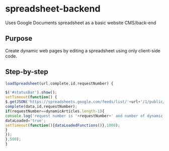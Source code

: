 # spreadsheet-backend
Uses Google Documents spreadsheet as a basic website CMS/back-end

## Purpose
Create dynamic web pages by editing a spreadsheet using only client-side code.

## Step-by-step

```javascript
loadSpreadsheet(url,complete,id,requestNumber) {

$('#statusBar').show();
setTimeout(function() {
$.getJSON('https://spreadsheets.google.com/feeds/list/'+url+'/1/public/values?alt=json&callback=?').done(function(data) {
complete(data,id,requestNumber);
if(requestNumber==dynamicArticles.length-1){
console.log('request number is '+requestNumber+' and number of dynamic articles minus 1 is, therefore complete\? '+dynamicArticles.length);
dataLoaded='true';
setTimeout(function(){dataLoadedFunctions()},1000);
}
});
},500);
}
```
